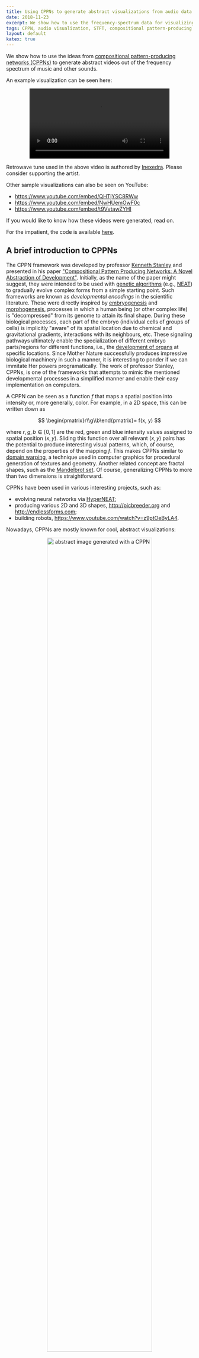 ```yaml
---
title: Using CPPNs to generate abstract visualizations from audio data
date: 2018-11-23
excerpt: We show how to use the frequency-spectrum data for visualizing sound with compositional pattern-producing networks.
tags: CPPN, audio visualization, STFT, compositional pattern-producing networks, generative art
layout: default
katex: true
---
```


We show how to use the ideas from [compositional pattern-producing networks (CPPNs)](https://en.wikipedia.org/wiki/Compositional_pattern-producing_network) to generate abstract videos out of the frequency spectrum of music and other sounds.

An example visualization can be seen here:

<!--
<div style="text-align:center;">
<iframe src="https://www.youtube-nocookie.com/embed/NwHUemOwF0c" allowfullscreen style="width:50vw;height:25vw;border:none;"></iframe>
</div>
-->

<div style="text-align:center;">
<video style="width: 75%;" controls>
<source src="https://drone.nenadmarkus.com/data/blog-stuff/inexedra-diode-tiled.mp4" type="video/mp4">
</video>
</div>

Retrowave tune used in the above video is authored by [Inexedra](https://inexedra.bandcamp.com).
Please consider supporting the artist.

Other sample visualizations can also be seen on YouTube:

* <https://www.youtube.com/embed/QHTjYSC8RWw>
* <https://www.youtube.com/embed/NwHUemOwF0c>
* <https://www.youtube.com/embed/t9VvtawZYHI>

<!--
<div style="text-align:center;">
<iframe src="https://www.youtube-nocookie.com/embed/QHTjYSC8RWw" allowfullscreen style="width:256px;height:256px;border:none;"></iframe>
</div>
-->
<!--
<div style="text-align:center;">
<video style="width: 256px; height: 256px;" controls>
<source src="inexedra-cyberkinetic-large.mp4" type="video/mp4">
</video>
</div>
-->

If you would like to know how these videos were generated, read on.

For the impatient, the code is available <a href="#code-section">here</a>.

## A brief introduction to CPPNs

The CPPN framework was developed by professor [Kenneth Stanley](http://www.cs.ucf.edu/~kstanley/) and presented in his paper ["Compositional Pattern Producing Networks:
A Novel Abstraction of Development"](http://eplex.cs.ucf.edu/papers/stanley_gpem07.pdf).
Initially, as the name of the paper might suggest, they were intended to be used with [genetic algorithms](https://en.wikipedia.org/wiki/Genetic_algorithm) (e.g., [NEAT](https://en.wikipedia.org/wiki/Neuroevolution_of_augmenting_topologies)) to gradually evolve complex forms from a simple starting point.
Such frameworks are known as *developmental encodings* in the scientific literature.
These were directly inspired by [embryogenesis](https://en.wikipedia.org/wiki/Embryogenesis) and [morphogenesis](https://en.wikipedia.org/wiki/Morphogenesis),
processes in which a human being (or other complex life) is "decompressed" from its genome to attain its final shape.
During these biological processes, each part of the embryo (individual cells of groups of cells) is implicitly "aware" of its spatial location due to chemical and gravitational gradients, interactions with its neighbours, etc.
These signaling pathways ultimately enable the specialization of different embryo parts/regions for different functions, i.e., the [development of organs](https://en.wikipedia.org/wiki/Organogenesis) at specific locations.
Since Mother Nature successfully produces impressive biological machinery in such a manner, it is interesting to ponder if we can immitate Her powers programatically.
The work of professor Stanley, CPPNs, is one of the frameworks that attempts to mimic the mentioned developmental processes in a simplified manner and enable their easy implementation on computers.

A CPPN can be seen as a function $`f`$ that maps a spatial position into intensity or, more generally, color.
For example, in a 2D space, this can be written down as

$$
	\begin{pmatrix}r\\g\\b\end{pmatrix}=
	f(x, y)
$$

where $`r, g, b\in[0, 1]`$ are the red, green and blue intensity values assigned to spatial position $`(x, y)`$.
Sliding this function over all relevant $`(x, y)`$ pairs has the potential to produce interesting visual patterns, which, of course, depend on the properties of the mapping $`f`$.
This makes CPPNs similar to [domain warping](https://www.iquilezles.org/www/articles/warp/warp.htm),
a technique used in computer graphics for procedural generation of textures and geometry.
Another related concept are fractal shapes, such as the [Mandelbrot set](https://en.wikipedia.org/wiki/Mandelbrot_set).
Of course, generalizing CPPNs to more than two dimensions is straightforward.

CPPNs have been used in various interesting projects, such as:

* evolving neural networks via [HyperNEAT](https://en.wikipedia.org/wiki/HyperNEAT);
* producing various 2D and 3D shapes, <http://picbreeder.org> and <http://endlessforms.com>;
* building robots, <https://www.youtube.com/watch?v=z9ptOeByLA4>.

Nowadays, CPPNs are mostly known for cool, abstract visualizations:

<center>
<img src="abstract.jpg" style="width: 75%; max-width: 1024px;" alt="abstract image generated with a CPPN">
</center>

Some blog posts that explore this idea are:

* <http://blog.otoro.net/2016/03/25/generating-abstract-patterns-with-tensorflow/>
* <https://janhuenermann.com/blog/abstract-art-with-ml>
* <https://kwj2104.github.io/2018/cppngan/>

We here investigate how to add a temporal component to CPPNs and use these modifications to generate abstract videos accompanying music.
However, for the sake of completeness, we first show how to implement vanilla CPPNs in `numpy` and produce interesting *static* visual patterns (images).
This will serve as an introduction to the sections that follow.

## Equations behind our CPPNs

Let us generate an abstract image of size `nrows`$`\times`$`ncols`.
To that end, we will pass an encoding of the location of each pixel through the function $`f`$ that specifies the CPNN.

The function $`f`$ will be implemented as an $`N`$-layer neural network in our experiments.
For simplicity, we limit ourselves to the following architecture:

$$
	\mathbf{h}_{l}=
	\tanh\left(\mathbf{W}_{l}\cdot\mathbf{h}_{l-1}\right),
	\;\;\;l=1, 2, \ldots, L
$$

In the iteration specified above, the output of the $`n`$th layer is produced by applying an elementwise hyperbolic tangent nonlinearity ($`\tanh`$) to the vector obtained by multiplying the matrix of weights, $`\mathbf{W}_{l}`$, with the input $`\mathbf{h}_{l-1}`$.

The input to the network, $`\mathbf{h}_{0}`$ contains the information about the spatial location of the pixel under current consideration.
Earlier in this post, we used $`\mathbf{h}_{0}=(x, y)^T`$.
However, we also pass in a radius term, $`\sqrt{x^2 + y^2}`$, to make the visualization more interesting:

$$
	\mathbf{h}_{0}=
	\begin{pmatrix}
		x\\
		y\\
		\sqrt{x^2 + y^2}
	\end{pmatrix}
$$

The output of the network, $`\mathbf{h}_{L}\in[-1, 1]^3`$, is rescaled to $`[0, 1]^3`$ with a simple affine transform:

$$
	\mathbf{h}_{L}'=\frac{1}{2}(\mathbf{h}_{L}+1)
$$

The components of $`\mathbf{h}_{L}'`$ are interpreted as red, green and blue pixel intensities.
These intensities are written to the output array (image) at the location $`(x, y)`$.

For simplicity, we fix the size of all the intermediate representations to $`H`$, i.e.,
$`\mathbf{h}_{2}, \mathbf{h}_{3}, \ldots, \mathbf{h}_{L-1}\in\mathbb{R}^H`$.
Thus, the parameters of this image-generation process are

* the number of layers, $`L`$;
* sizes of hidden representations, $`H`$;
* parameters (weights, elements) of the matrices $`\mathbf{W}_l`$.

The matrices $`\mathbf{W}_l`$ can be tuned in such a way that the network approximates some predefined image,
such as in [this blog post](https://cs.stanford.edu/people/karpathy/convnetjs/demo/image_regression.html).
However, we are interested in abstract visualizations that can be produced with fixed but randomly generated weights.
It follows from this that all the parameters in $`\mathbf{W}_l`$ can be specified by the seed of the [pseudorandom number generator](https://en.wikipedia.org/wiki/Pseudorandom_number_generator) used to produce them.
Thus, our abstract images can be generated (or reproduced) with a small computer program, i.e., their [Kolmogorov complexity](https://en.wikipedia.org/wiki/Kolmogorov_complexity) is low.
Maybe this is the reason many people find the visualizations artistically appealing
(see the article on [low-complexity art](https://en.wikipedia.org/wiki/Low-complexity_art) or the [original work](http://people.idsia.ch/~juergen/locoart/locoart.html) by Juergen Schmidhuber).

## Implementation using `numpy`

Without further ado, here is the code:

```
import numpy
# basic parameters
seed = 1337         # PRNG seed
L = 8               # number of layers
H = 32              # hidden layer size
O = 3               # O=3 for RGB, O=1 for grayscale
nrows = 512         # height of the output image
ncols = 512         # width of the output image
# construct a 2D array in which each row has numbers between -1.0 and 1.0
rowmat = (numpy.tile(numpy.linspace(0, nrows-1, nrows, dtype=numpy.float32), ncols).reshape(ncols, nrows).T - nrows/2.0)/(min(nrows, ncols)/2.0)
# construct a 2D array in which each column has numbers between -1.0 and 1.0
colmat = (numpy.tile(numpy.linspace(0, ncols-1, ncols, dtype=numpy.float32), nrows).reshape(nrows, ncols)   - ncols/2.0)/(min(nrows, ncols)/2.0)
# stack the obtained arrays together and reshape the result into a (nrows*ncols)x3 matrix that will be the input to the CPPN
inputs = [rowmat, colmat, numpy.sqrt(numpy.power(rowmat, 2)+numpy.power(colmat, 2))]
inputs = numpy.stack(inputs).transpose(1, 2, 0).reshape(-1, len(inputs))
# init the PRNG seed
if seed is not None:
	numpy.random.seed(seed)
# apply the CPPN
# (note that we generate its weights on the fly and never store them)
results = inputs.copy()
for i in range(0, L):
	if i==L-1:
		W = numpy.random.randn(results.shape[1], O)
	else:
		W = numpy.random.randn(results.shape[1], H)
	results = numpy.tanh(numpy.matmul(results, W))
# rescale the input to (0.0, 1.0)
results = (1 + results)/2.0
# reshape the result into an image and convert its pixels to uint8 numbers
results = (255.0*results.reshape(nrows, ncols, results.shape[-1])).astype(numpy.uint8)
# optional: save the result to file using OpenCV
import cv2
cv2.imwrite('sample.jpg', results)
```

Some samples of abstract images generated with the above code for $`H=4, 8, 16`$ and $`32`$.

<center>
<img src="4.jpg" style="width: 20%;" alt="CPPN art with N=8, H=4">
<img src="8.jpg" style="width: 20%;" alt="CPPN art with N=8, H=8">
<img src="16.jpg" style="width: 20%;" alt="CPPN art with N=8, H=16">
<img src="32.jpg" style="width: 20%;" alt="CPPN art with N=8, H=32">
</center>

<center>
<img src="g4.jpg" style="width: 20%;" alt="grayscale CPPN art with N=8, H=4">
<img src="g8.jpg" style="width: 20%;" alt="grayscale CPPN art with N=8, H=8">
<img src="g16.jpg" style="width: 20%;" alt="grayscale CPPN art with N=8, H=16">
<img src="g32.jpg" style="width: 20%;" alt="grayscale CPPN art with N=8, H=32">
</center>

We can see that the images in some intuitive sense become less and less smooth as we increase $`H`$.
Similar behaviour can be observed by modifying the depth of the CPPN, $`L`$.
I.e., the presented experiment visually shows how the capacity of the network increases with its complexity.

In the next few sections we show how to effectively incorporate audio features into the CPPN art generation.
These procedures implicitly add a temporal dimension to the CPPN and makes it a good technique for generating visually appealing, abstract animations.

## Generating animations with CPPNs

A temporal dimension ($`t`$, time in seconds) can be trivially added to a CPPN by augmenting its input via some temporally varying function, $`f(t)`$:

$$
	\mathbf{h}_{0}=
	\begin{pmatrix}
		x\\
		y\\
		\sqrt{x^2 + y^2}\\
		f(t)
	\end{pmatrix}
$$

For example, setting $`f(t)=\cos(\omega t)`$ gives us a nice periodic visualization, such as the one that follows ([code/periodic.py](code/periodic.py)):

<div style="text-align:center;">
<video style="width: 70%; height:35%; max-width: 512px; max-height: 256px;" autoplay loop="" muted="" playsinline="">
<source src="https://drone.nenadmarkus.com/data/blog-stuff/cppn-periodic-viz.mp4" type="video/mp4">
</video>
</div>

Of course, when rendering the animations such as the one above, the time axis is sampled in intervals of $`\Delta t`$ seconds: $`t_{n+1}=t_{n} + \Delta t`$.
For each such time sample an image is rendered with a CPPN.
These images are combined together into a video with [FFmpeg](https://en.wikipedia.org/wiki/FFmpeg).
For an examples, consider the following command that will produce a 60FPS video `out.mp4` from the images in folder `frames/`:

	ffmpeg -r 60 -f image2 -s 64x64 -i frames/%06d.png -crf 25 -vcodec libx264 -pix_fmt yuv420p out.mp4

A similar procedure will be used when producing CPPN visualizations for audio pieces.

We would like that our visualizations "dance" to a musical tune.
I.e., our software should generate animation based on a specific piece of music.
The [wikipedia article](https://en.wikipedia.org/wiki/Music_visualization) states this more formally:

>> Effective music visualization aims to attain a high degree of visual correlation between a musical track's spectral characteristics such as frequency and amplitude and the objects or components of the visual image being rendered and displayed.

Thus, the plan is to algorithmically extract temporal features from the audio and feed them into a CPPN in order to make the audio correlated with the visualization.
One effective way to achieve this is through frequency-spectrum analysis.
We use this approach here as well.
The next section describes how to extract frequency features from a sound wave.

## Using Fourier transform to extract frequency features

A sound wave is represented in a computer as an array of numbers, obtained through the process of <a href="https://en.wikipedia.org/wiki/Sampling_(signal_processing)">sampling</a>.
Each of these numbers represents the [sound pressure](https://en.wikipedia.org/wiki/Sound_pressure) at a particular point in time.
Sound signals we are interested in are limited to a range of frequencies that can be heard by a human.
This frequency range is commonly given as [20 to 20,000 Hz](https://en.wikipedia.org/wiki/Hearing_range).
According to the [Nyquist-Shannon sampling theorem](https://en.wikipedia.org/wiki/Nyquist%E2%80%93Shannon_sampling_theorem), a sufficient condition for perfect reconstruction of an analog signal from its samples is to have it sampled at a rate greater than $`2\cdot B`$ in the case that $`B`$ is the maximum frequency component present in the signal.
In practice, the sound is first passed through a low-pass filter that "kills" all the frequencies larger than 20,000 Hz and then sampled at a rate of $`f_s=`$44,100 samples per second
(this rate is a little bit greater than the minimum required by the Nyquist-Shannon theorem due to the imperfections of the filter, see [here](https://dsp.stackexchange.com/questions/38131/if-humans-can-only-hear-up-to-20-khz-frequency-sound-why-is-music-audio-sampled) for more details).
Higher sampling rates than 44,100 are not that common and we resample all audio to 44,100 via FFmpeg before producing visualizations.
This can be done at the audio decompression stage:

	ffmpeg -i input.mp3 -f f32le -acodec pcm_f32le -ar 44100 -ac 1 -

The above command will decompress the [MP3 audio](https://en.wikipedia.org/wiki/MP3) `input.mp3` into a stream of `float` samples (44,100 of them for a second of audio) and output this data to `stdout`.
A small Python wrapper around this process is available [here](code/audio_loader.py).
We use it for our purposes.

To extract the features for our sampled audio, we partition it into a bunch short, overlapping segments and extract frequency data from each of these segments.
For the $`n`$th segment, we extract the frequency data for samples with indices from $`nS`$ to $`nS + G`$.
The parameters $`S`$ and $`G`$ are integers that represent the stride factor and the segment size.
These should be set emprirically.
In our case, $`S=735`$ (leads to $`60`$ segments per one second of audio --- enough for a smooth animation) and $`G=2048`$ (corresponds to approximately $`46`$ miliseconds) will work great.

The insight into the frequency spectrum of a signal, i.e., the elementary constituents that "vibrate" within it and our ears feel, can be obtained from its samples through the [Discrete Fourier transform (DFT)](https://en.wikipedia.org/wiki/Discrete_Fourier_transform).
A detailed explanation of this topic is beyond the scope of this post.
Thus, if you do not understand some of the concepts used here, have a look at the wikipedia articles on [Fourier analysis](https://en.wikipedia.org/wiki/Fourier_analysis) and the [DTFT](https://en.wikipedia.org/wiki/Discrete-time_Fourier_transform).
Given a `numpy` array containing sound-wave samples, its DFT can be computed with the function `numpy.fft.fft`.
The abbreviation FFT stands for [Fast Fourier transform](https://en.wikipedia.org/wiki/Fast_Fourier_transform), an efficient algorithm for computing the DFT.
In our case, we use the FFT to get the frequency data for short audio segments of length $`G=2048`$.
Note that this process is known as [Short-time Fourier transform (STFT)](https://en.wikipedia.org/wiki/Short-time_Fourier_transform) in the literature.
For each segment, we obtain $`2048`$ complex numbers that represent its frequency data.
However, we keep only the first half for our purposes:
since the input to the FFT is an array of real numbers, the computed spectrum is symmetric
(see [here](https://en.wikipedia.org/wiki/Fast_Fourier_transform#FFT_algorithms_specialized_for_real_and/or_symmetric_data) for an explanation).
The first component of this resulting array corresponds to the frequency $`0`$ Hz and the last components corresponds to the frequency of $`f_s/2=`$ 22,050 Hz (the so-called [Nyquist frequency](https://en.wikipedia.org/wiki/Nyquist_frequency)).
The rest are linearly spaced in between these two values.
The function `numpy.fft.fftfreq` can be used to inspect exact values.
The "strength" of each vibrating frequency can be obtained by taking the absolute value of the complex number at the corresponding index of the FFT array.
In essence, these apmlitudes are the frequency features that we want to use when generating CPPN visualizations.
However, feeding a thousand of them into a CPPN is not practical and we group them together based on some heuristic rules related to the properties of human hearing.
For example, [Teach Me Audio](https://www.teachmeaudio.com/mixing/techniques/audio-spectrum/) breaks down the audible ferquency spectrum into the following 8 bands:

<pre>| Frequency Range | Frequency Values |
|-----------------|------------------|
| Sub-bass        | 20 to 60 Hz      |
| Bass            | 60 to 250 Hz     |
| Low midrange    | 250 to 500 Hz    |
| Midrange        | 500 Hz to 2 kHz  |
| Upper midrange  | 2 to 4 kHz       |
| Presence        | 4 to 6 kHz       |
| Brilliance      | 6 to 20 kHz      |</pre>

We use this recommendation in some of our experiments and tweak it when needed.

To summarize, for a numpy array `segment` containing 2048 sound samples sampled at the rate of 44,100 samples per second, we obtain the intensitiy (amplitudes) of vibrating constituents as follows:

<pre><code class="Python">freqspectrum = numpy.fft.fft(segment)[0:1024]
ampspectrum = numpy.abs(freqspectrum)</code></pre>

Next, we sum together the amplitudes of frequencies according to the table above to produce our frequency features:
$`F_1, F_2, \ldots, F_8`$.
For example, `F4 = numpy.sum(ampspectrum[23:93])` gives us the vibration intensity in the *midrange* frequency band (0.5 to 2 kHz) since the spacing between frequency samples is `fs/len(segment)` $`\approx21.5`$ Hz.
After some preprocessing, these frequency features are passed into a CPPN when generating each frame of our animation.
The details are explained in the next section.

## Generating CPPN-based visualizations from frequency features

The core idea is to feed the frequency features into the CPPN in the same way as we do with the spatial information.
However, we first apply the following preprocessing steps that improve the quality of the produced visualizations:

1. the scale of each feature is normalized;
2. the features are smoothed in time to avoid excessive jitter.

Let us first introduce some notation to ease the exposition:
$`F_{n, b}`$ denotes the feature for the $`n`$th segment and frequency band with index $`b`$
(in our earlier example, $`b=1, 2, \ldots, 8`$).
The preprocessing of these raw frequency features is described in the text that follows.

The first problem with raw frequency features is their scale:
their values can either be too small or too large to input into the CPPN compared to the values of spatial data.
This would mean that one of these two input types dominates in the visual properties of the generated animations.
Another problem is that some frequency bands potentially contain much more energy (intensity) than others and, thus, have more influence.
To avoid these issues and introduce more control to the whole process,
we adopt the normalization scheme that consists of dividing each feature with the [median value](https://en.wikipedia.org/wiki/Median) of the corresponding frequency band.
This is achieved in two simple steps.
First, the median is computed for each band $`b`$:

$$
	M_b=
	median(F_{1, b}, F_{2, b}, \ldots, F_{n, b}, \ldots F_{n_{\max}, b})
$$

Next, the features are normalized:

$$
	\bar{F}_{n, b}=
	g_b\cdot \frac{F_{n, b}}{M_b + \epsilon}
$$

where $`\epsilon`$ is a small number that prevents the possibility of division by zero and $`g_b`$ is the gain parameter assigned to the band $`b`$.
The gain $`g_b`$ has to be set empirically.

Another problem with raw frequency features is that they change quite rapidly through time.
Thus, it is often beneficial to smooth them out with the goal of minimizing unwanted jitter in the animation.
This can be achieved by [exponential smoothing](https://en.wikipedia.org/wiki/Exponential_smoothing).
The basic idea is to apply the following operation for some real number $`\alpha\in (0, 1)`$:

$$
	\hat{F}_{n+1, b}=
	\alpha\hat{F}_{n, b} + (1-\alpha)\bar{F}_{n+1, b}
$$

where $`\hat{F}_{0, b}`$ is set to $`\bar{F}_{0, b}`$.
The smoothing factor $`\alpha`$ should be tuned by the user until a satisfactory result is produced.

Now we can feed the normalized and smoothed features into the first layer of a CPPN
(note that we drop the segment index $`n`$ for simplicity of exposition):

$$
	\mathbf{h}_{0}=
	\begin{pmatrix}
		x\\
		y\\
		\sqrt{x^2 + y^2}\\
		\hat{F}_{1}\\
		\hat{F}_{2}\\
		\vdots\\
		\hat{F}_{8}
	\end{pmatrix}
$$

Successive layers are applied just as described earlier in this post
(when generating static images).
This procedure is repeated for each segment of the audio samples.
All the generated images are stitched together with FFmpeg and the final result is a smooth animation that is correlated with the source audio signal.
See <https://www.youtube.com/embed/QHTjYSC8RWw> for an example.

In our current model, all the frequency features are mixed together via a CPPN into a single image for each frame of the animation.
This could potentially be undesirable for some applications.
Thus, it might be more appealing to render an animation for each frequency band and tile them together into a single video.
This variation can be seen at <https://www.youtube.com/embed/t9VvtawZYHI>.
Notice that each blob expands with the intensity present in the corresponding frequency band.
This effect also adds an interesting feel to the visualization.

Of course, many additional variations are possible.
These are left to the reader for further exploration.

## Code

<div id="code-section"></div>

The main source files used to produce the visualizations are available at:

* [mixed.py](code/mixed.py)
* [tiled.py](code/tiled.py)

Both programs require the [audio loader](code/audio_loader.py).

Other requirements are `numpy`, `ffmpeg` and `cv2`.
You can install all of these through [Anaconda](https://www.anaconda.com/distribution/).

Sample usage: `python mixed.py input.mp3 output.mp4`

## Conclusion and future work

The novelty introduced in this post was to show how to use CPPNs for generating abstract videos from the data in the frequency spectrum of a sound wave.
The procedure can be used when producing music videos or for real-time visualizations within a music player.

The main drawback of the current approach is the amount of computation needed to produce each frame.
This is especially problematic for high resolution videos.
There are two relatively obvious improvements that could alleviate this issue.
Notice that a CPPN consists of a sequence of pointwise nonlinearities and matrix-matrix products.
All of these operations could be parallelized on a GPU
(through the use of [Nvidia CUDA](https://en.wikipedia.org/wiki/CUDA), [OpenCL](https://en.wikipedia.org/wiki/OpenCL) or the use of [shaders](https://en.wikipedia.org/wiki/Shader)).
Another possibility is to reduce the amount of computation by making the matrices $`\mathbf{W}_l`$ [sparse](https://en.wikipedia.org/wiki/Sparse_matrix), i.e., make them have very many of their elements set to $`0`$.
These improvements are left for future work on this topic.

An iteresting question is whether a sufficient number of people find the described application of CPPNs useful for their work
(*a lot* of music is uploaded to YouTube each day).
If this is the case, there might be an opportunity for a small business (leading to some passive income) that offers to generate an abstract visualization for an audio file that the user uploads.
Of course, this would cost the user a fixed amount of money per minute of generated video.
However, it is not certain that this business endeavor would in the end be worth the required investment in development, marketing and infrastructure.

